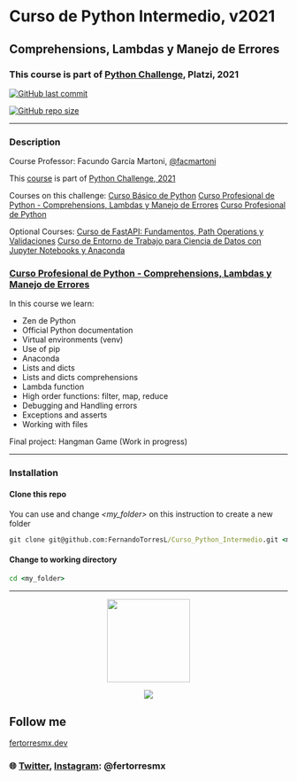 # Curso de Python Intermedio, v2021
## Comprehensions, Lambdas y Manejo de Errores

### This course is part of [Python Challenge](https://platzi.com/blog/python-challenge/), Platzi, 2021

<a href="https://github.com/FernandoTorresL/Curso_Python_Intermedio/commits/main" target="_blank">![GitHub last commit](https://img.shields.io/github/last-commit/FernandoTorresL/Curso_Python_Intermedio)</a>

<a href="https://github.com/FernandoTorresL/Curso_Python_Intermedio" target="_blank">![GitHub repo size](https://img.shields.io/github/repo-size/FernandoTorresL/Curso_Python_Intermedio)</a>

---

### Description
Course Professor: Facundo García Martoni, [@facmartoni](https://twitter.com/facmartoni)

This [course](https://platzi.com/clases/python-intermedio/) is part of [Python Challenge, 2021](https://platzi.com/blog/python-challenge/)

Courses on this challenge:
[Curso Básico de Python](https://platzi.com/clases/python/)
[Curso Profesional de Python - Comprehensions, Lambdas y Manejo de Errores](https://platzi.com/clases/python-profesional/)
[Curso Profesional de Python](https://platzi.com/clases/python-profesional/)

Optional Courses:
[Curso de FastAPI: Fundamentos, Path Operations y Validaciones](https://platzi.com/cursos/fastapi/)
[Curso de Entorno de Trabajo para Ciencia de Datos con Jupyter Notebooks y Anaconda](https://platzi.com/cursos/jupyter-notebook/)


### [Curso Profesional de Python - Comprehensions, Lambdas y Manejo de Errores](https://platzi.com/clases/python-profesional/)
In this course we learn:

- Zen de Python
- Official Python documentation
- Virtual environments (venv)
- Use of pip
- Anaconda
- Lists and dicts
- Lists and dicts comprehensions
- Lambda function
- High order functions: filter, map, reduce
- Debugging and Handling errors
- Exceptions and asserts
- Working with files

Final project: Hangman Game (Work in progress)

---

### Installation

#### Clone this repo

You can use and change *_<my_folder>_* on this instruction to create a new folder

```cmd
git clone git@github.com:FernandoTorresL/Curso_Python_Intermedio.git <my_folder>
```

#### Change to working directory

```cmd
cd <my_folder>
```
---

<div align="center">
    <a href="https://fertorresmx.dev/">
      <img height="150em" src="https://raw.githubusercontent.com/FernandoTorresL/FernandoTorresL/main/media/FerTorres-dev1.png">
  </a>
</div>

<p align="center">
    <a href="https://www.buymeacoffee.com/fertorresmx"><img src="https://img.buymeacoffee.com/button-api/?text=Buy me a coffee&emoji=&slug=fertorresmx&button_colour=5F7FFF&font_colour=ffffff&font_family=Poppins&outline_colour=000000&coffee_colour=FFDD00"></a>
</p>

## Follow me 
[fertorresmx.dev](https://fertorresmx.dev/)

### :globe_with_meridians: [Twitter](https://twitter.com/FerTorresMx), [Instagram](https://www.instagram.com/fertorresmx/): @fertorresmx

